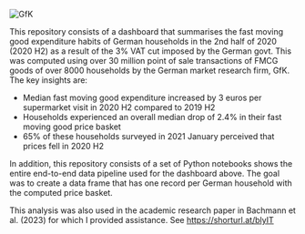 ![GfK](https://github.com/satyajitdutt-data/Consumer-spending-price-change-data-analysis/assets/144555009/df358bd1-c148-45e8-ba29-132202a63da7)

This repository consists of a dashboard that summarises the fast moving good expenditure habits of German households in the 2nd half of 2020 (2020 H2) as a result of the 3% VAT cut imposed by the German govt. This was computed using over 30 million point of sale transactions of FMCG goods of over 8000 households by the German market research firm, GfK. The key insights are: 
- Median fast moving good expenditure increased by 3 euros per supermarket visit in 2020 H2 compared to 2019 H2 
- Households experienced an overall median drop of 2.4% in their fast moving good price basket
- 65% of these households surveyed in 2021 January perceived that prices fell in 2020 H2 

In addition, this repository consists of a set of Python notebooks shows the entire end-to-end data pipeline used for the dashboard above. The goal was to create a data frame that has one record per German household with the computed price basket. 

This analysis was also used in the academic research paper in Bachmann et al. (2023) for which I provided assistance. See https://shorturl.at/blyIT
